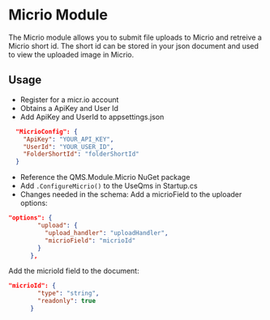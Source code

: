 # Micrio Module
The Micrio module allows you to submit file uploads to Micrio and retreive a Micrio short id. The short id can be stored in your json document and used to view the uploaded image in Micrio.

## Usage
- Register for a micr.io account
- Obtains a ApiKey and User Id
- Add ApiKey and UserId to appsettings.json

```json
  "MicrioConfig": {
    "ApiKey": "YOUR_API_KEY",
    "UserId": "YOUR_USER_ID",
    "FolderShortId": "folderShortId"
  }
```

- Reference the QMS.Module.Micrio NuGet package
- Add `.ConfigureMicrio()` to the UseQms in Startup.cs
- Changes needed in the schema:
Add a micrioField to the uploader options:
```json
"options": {
        "upload": {
          "upload_handler": "uploadHandler",
          "micrioField": "micrioId"
        }
      },
```
Add the micrioId field to the document:
```json
"micrioId": {
        "type": "string",
        "readonly": true
      }
```